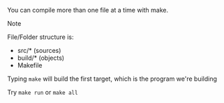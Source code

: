 You can compile more than one file at a time with make.

>[!NOTE]
> File/Folder structure is:
> - src/* (sources)
> - build/* (objects)
> - Makefile
>
> Typing `make` will build the first target, which is the program we're building
>
> Try `make run` or `make all`
